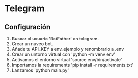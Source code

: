 # Telegram

## Configuración

1. Buscar el usuario 'BotFather' en telegram.
2. Crear un nuveo bot.
3. Añade tu API_KEY a env_ejemplo y renombrarlo a .env
4. Crear un untorno virtual con 'python -m venv env'
5. Activamos el entorno virtual 'source env/bin/activate'
6. Importamos la requirements 'pip install -r requirements.txt'
7. Lanzamos 'python main.py'
